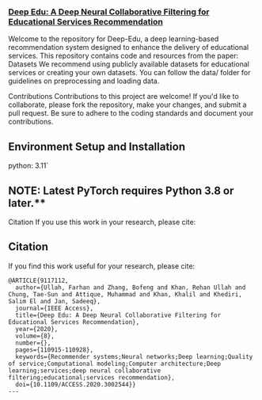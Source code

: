 ### [Deep Edu: A Deep Neural Collaborative Filtering for Educational Services Recommendation](10.1109/ACCESS.2020.3002544)
Welcome to the repository for Deep-Edu, a deep learning-based recommendation system designed to enhance the delivery of educational services. This repository contains code and resources from the paper:
Datasets
We recommend using publicly available datasets for educational services or creating your own datasets. You can follow the data/ folder for guidelines on preprocessing and loading data.

Contributions
Contributions to this project are welcome! If you'd like to collaborate, please fork the repository, make your changes, and submit a pull request. Be sure to adhere to the coding standards and document your contributions.

## Environment Setup and Installation

python: 3.11`

## NOTE: Latest PyTorch requires Python 3.8 or later.**

Citation
If you use this work in your research, please cite:

## Citation
If you find this work useful for your research, please cite:
```
@ARTICLE{9117112,
  author={Ullah, Farhan and Zhang, Bofeng and Khan, Rehan Ullah and Chung, Tae-Sun and Attique, Muhammad and Khan, Khalil and Khediri, Salim El and Jan, Sadeeq},
  journal={IEEE Access}, 
  title={Deep Edu: A Deep Neural Collaborative Filtering for Educational Services Recommendation}, 
  year={2020},
  volume={8},
  number={},
  pages={110915-110928},
  keywords={Recommender systems;Neural networks;Deep learning;Quality of service;Computational modeling;Computer architecture;Deep learning;services;deep neural collaborative filtering;educational;services recommendation},
  doi={10.1109/ACCESS.2020.3002544}}
---
